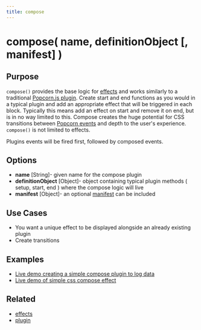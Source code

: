 ```yaml
---
title: compose
---
```

# compose( name, definitionObject \[, manifest\] ) #

## Purpose ##

`compose()` provides the base logic for [effects](/popcorn-docs/effects/) and works similarly to a traditional [Popcorn.js plugin](/popcorn-docs/utility-methods/#plugin). Create start and end functions as you would in a typical plugin and add an appropriate effect that will be triggered in each block. Typically this means add an effect on start and remove it on end, but is in no way limited to this. Compose creates the huge potential for CSS transitions between [Popcorn events](/popcorn-docs/events/) and depth to the user's experience. `compose()` is not limited to effects.

Plugins events will be fired first, followed by composed events.

## Options ##

* **name** \[String\]- given name for the compose plugin
* **definitionObject** \[Object\]-  object containing typical plugin methods ( setup, start, end ) where the compose logic will live
* **manifest** \[Object\]- an optional [manifest](/popcorn-docs/plugins/#manifest) can be included

## Use Cases ##

* You want a unique effect to be displayed alongside an already existing plugin
* Create transitions

## Examples ##

* [Live demo creating a simple compose plugin to log data](http://jsfiddle.net/popcornjs/q4rWE/)
* [Live demo of simple css compose effect](http://jsfiddle.net/popcornjs/jHL9m/)

## Related ##

* [effects](/popcorn-docs/effects/)
* [plugin](/popcorn-docs/utility-methods/#plugin) 
